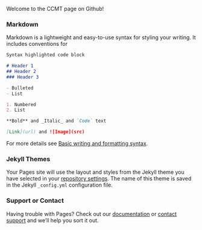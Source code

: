 <!DOCTYPE HTML>
<html lang="en">
<head>
  <meta charset="utf-8>
    <meta property="og:title" content="CryptoCurrency Mint NFT Token" /> 
      <meta property="og:description" content="image of One CryptocurrencyMintToken/CCMT." /> 
      <meta property="og:image" https://photos.app.goo.gl/Ho3rUMMvSKZGSTLaA" 
      <meta property="og:url" content="https://github.com/cryptocurrency-mint-nft-token/CCMT/index.html/imgs" />
       <title>
                    CRYPTOCURRENCTY MINT NFT TOKEN PAGE
       </title>
        </head>
         <body>
          <p>Welcome to the CCMT page on Github!</p>
           </body>
         </html>



### Markdown

Markdown is a lightweight and easy-to-use syntax for styling your writing. It includes conventions for

```markdown
Syntax highlighted code block

# Header 1
## Header 2
### Header 3

- Bulleted
- List

1. Numbered
2. List

**Bold** and _Italic_ and `Code` text

[Link](url) and ![Image](src)
```

For more details see [Basic writing and formatting syntax](https://docs.github.com/en/github/writing-on-github/getting-started-with-writing-and-formatting-on-github/basic-writing-and-formatting-syntax).

### Jekyll Themes

Your Pages site will use the layout and styles from the Jekyll theme you have selected in your [repository settings](https://github.com/Cryptocurrency-Mint-NFT-Token/CCMT/settings/pages). The name of this theme is saved in the Jekyll `_config.yml` configuration file.

### Support or Contact

Having trouble with Pages? Check out our [documentation](https://docs.github.com/categories/github-pages-basics/) or [contact support](https://support.github.com/contact) and we’ll help you sort it out.
